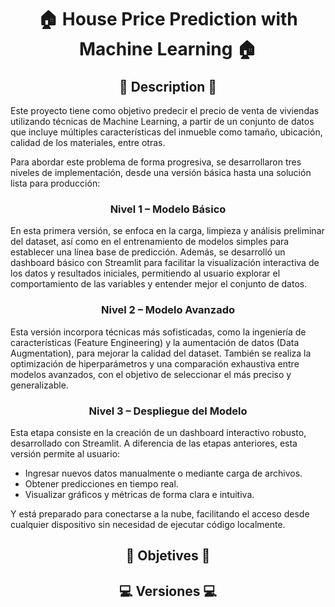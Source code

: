 <h1 align="center"  style="margin-bottom: -10px;">🏠 House Price Prediction with Machine Learning 🏠</h1>
<div align="center"> </div>

<p align = "center" >
    <h2 align = "Center">📜 Description 📜</h2>
</p>

Este proyecto tiene como objetivo predecir el precio de venta de viviendas utilizando técnicas de Machine Learning, a partir de un conjunto de datos que incluye múltiples características del inmueble como tamaño, ubicación, calidad de los materiales, entre otras.

Para abordar este problema de forma progresiva, se desarrollaron tres niveles de implementación, desde una versión básica hasta una solución lista para producción:

<h3 align="center"> Nivel 1 – Modelo Básico </h3>

En esta primera versión, se enfoca en la carga, limpieza y análisis preliminar del dataset, así como en el entrenamiento de modelos simples para establecer una línea base de predicción.
Además, se desarrolló un dashboard básico con Streamlit para facilitar la visualización interactiva de los datos y resultados iniciales, permitiendo al usuario explorar el comportamiento de las variables y entender mejor el conjunto de datos.

<h3 align="center">Nivel 2 – Modelo Avanzado</h3>

Esta versión incorpora técnicas más sofisticadas, como la ingeniería de características (Feature Engineering) y la aumentación de datos (Data Augmentation), para mejorar la calidad del dataset. También se realiza la optimización de hiperparámetros y una comparación exhaustiva entre modelos avanzados, con el objetivo de seleccionar el más preciso y generalizable.

<h3 align="center">Nivel 3 – Despliegue del Modelo</h3>

Esta etapa consiste en la creación de un dashboard interactivo robusto, desarrollado con Streamlit. A diferencia de las etapas anteriores, esta versión permite al usuario:

- Ingresar nuevos datos manualmente o mediante carga de archivos.
- Obtener predicciones en tiempo real.
- Visualizar gráficos y métricas de forma clara e intuitiva.

Y está preparado para conectarse a la nube, facilitando el acceso desde cualquier dispositivo sin necesidad de ejecutar código localmente.



<p align = "center" >
    <h2 align = "Center">🎯 Objetives 🎯</h2>
</p>


<p align = "center" >
    <h2 align = "Center">💻​ Versiones 💻​</h2>
</p>
